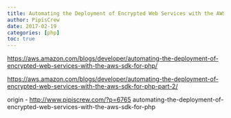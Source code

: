 ```yaml
---
title: Automating the Deployment of Encrypted Web Services with the AWS SDK for PHP
author: PipisCrew
date: 2017-02-19
categories: [php]
toc: true
---
```


https://aws.amazon.com/blogs/developer/automating-the-deployment-of-encrypted-web-services-with-the-aws-sdk-for-php/

https://aws.amazon.com/blogs/developer/automating-the-deployment-of-encrypted-web-services-with-the-aws-sdk-for-php-part-2/

origin - http://www.pipiscrew.com/?p=6765 automating-the-deployment-of-encrypted-web-services-with-the-aws-sdk-for-php